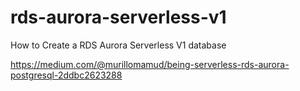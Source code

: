# rds-aurora-serverless-v1
How to Create a RDS Aurora Serverless V1 database

https://medium.com/@murillomamud/being-serverless-rds-aurora-postgresql-2ddbc2623288
